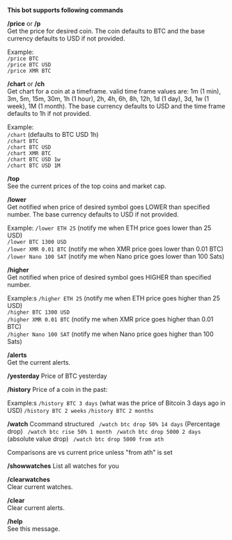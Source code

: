 **This bot supports following commands**

**/price** or **/p**  
Get the price for desired coin. The coin defaults to BTC and the base currency defaults to USD if not provided.  

Example:  
`/price BTC`  
`/price BTC USD`  
`/price XMR BTC`  
    
**/chart** or **/ch**  
Get chart for a coin at a timeframe. valid time frame values are: 1m (1 min), 3m, 5m, 15m, 30m, 1h (1 hour), 2h, 4h, 6h, 8h, 12h, 1d (1 day), 3d, 1w (1 week), 1M (1 month). The base currency defaults to USD and the time frame defaults to 1h if not provided.  

Example:  
`/chart` (defaults to BTC USD 1h)  
`/chart BTC`  
`/chart BTC USD`  
`/chart XMR BTC`  
`/chart BTC USD 1w`  
`/chart BTC USD 1M`

**/top**  
See the current prices of the top coins and market cap.

**/lower**  
Get notified when price of desired symbol goes LOWER than specified number. The base currency defaults to USD if not provided.  

Example:
`/lower ETH 25` (notify me when ETH price goes lower than 25 USD)  
`/lower BTC 1300 USD`  
`/lower XMR 0.01 BTC` (notify me when XMR price goes lower than 0.01 BTC)  
`/lower Nano 100 SAT` (notify me when Nano price goes lower than 100 Sats)  

**/higher**  
Get notified when price of desired symbol goes HIGHER than specified number.

Example:s
`/higher ETH 25` (notify me when ETH price goes higher than 25 USD)  
`/higher BTC 1300 USD`  
`/higher XMR 0.01 BTC` (notify me when XMR price goes higher than 0.01 BTC)  
`/higher Nano 100 SAT` (notify me when Nano price goes higher than 100 Sats)  

**/alerts**  
Get the current alerts.

**/yesterday**
Price of BTC yesterday

**/history**
Price of a coin in the past:

Example:s
`/history BTC 3 days` (what was the price of Bitcoin 3 days ago in USD)
`/history BTC 2 weeks`
`/history BTC 2 months`

**/watch**
Ccommand structured
` /watch btc drop 50% 14 days` (Percentage drop)
` /watch btc rise 50% 1 month`
` /watch btc drop 5000 2 days` (absolute value drop)
` /watch btc drop 5000 from ath`

Comparisons are vs current price unless "from ath" is set 

**/showwatches**
List all watches for you

**/clearwatches**  
Clear current watches.

**/clear**  
Clear current alerts.

**/help**  
See this message.